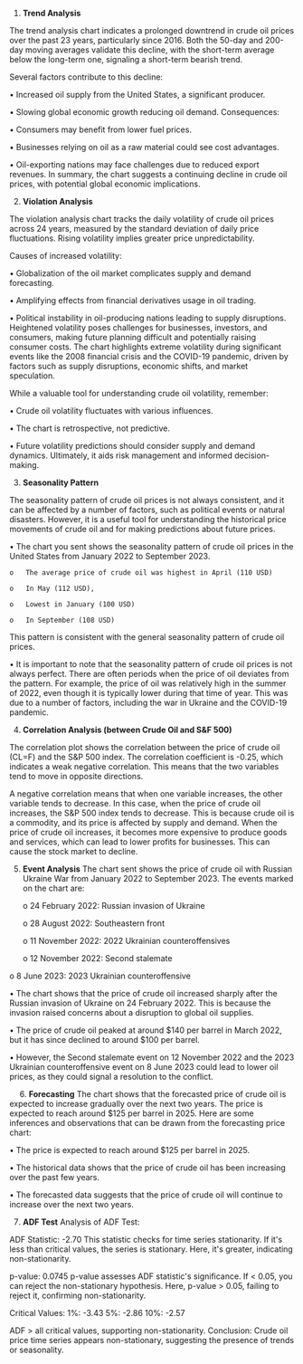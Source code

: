 1.	**Trend Analysis**

The trend analysis chart indicates a prolonged downtrend in crude oil prices over the past 23 years, particularly since 2016. Both the 50-day and 200-day moving averages validate this decline, with the short-term average below the long-term one, signaling a short-term bearish trend.

Several factors contribute to this decline:

•	Increased oil supply from the United States, a significant producer.

•	Slowing global economic growth reducing oil demand.
Consequences:

•	Consumers may benefit from lower fuel prices.

•	Businesses relying on oil as a raw material could see cost advantages.

•	Oil-exporting nations may face challenges due to reduced export revenues.
In summary, the chart suggests a continuing decline in crude oil prices, with potential global economic implications.


 
2. **Violation Analysis**
  
The violation analysis chart tracks the daily volatility of crude oil prices across 24 years, measured by the standard deviation of daily price fluctuations. Rising volatility implies greater price unpredictability.

Causes of increased volatility:

•	Globalization of the oil market complicates supply and demand forecasting.

•	Amplifying effects from financial derivatives usage in oil trading.

•	Political instability in oil-producing nations leading to supply disruptions.
Heightened volatility poses challenges for businesses, investors, and consumers, making future planning difficult and potentially raising consumer costs.
The chart highlights extreme volatility during significant events like the 2008 financial crisis and the COVID-19 pandemic, driven by factors such as supply disruptions, economic shifts, and market speculation.

While a valuable tool for understanding crude oil volatility, remember:

•	Crude oil volatility fluctuates with various influences.

•	The chart is retrospective, not predictive.

•	Future volatility predictions should consider supply and demand dynamics.
Ultimately, it aids risk management and informed decision-making.


 
3.	**Seasonality Pattern** 
  
The seasonality pattern of crude oil prices is not always consistent, and it can be affected by a number of factors, such as political events or natural disasters. However, it is a useful tool for understanding the historical price movements of crude oil and for making predictions about future prices.

•	The chart you sent shows the seasonality pattern of crude oil prices in the United States from January 2022 to September 2023. 
    
    o	The average price of crude oil was highest in April (110 USD) 
    
    o	In May (112 USD),
    
    o	Lowest in January (100 USD) 
    
    o	In September (108 USD)
 
 This pattern is consistent with the general seasonality pattern of crude oil prices.

•	It is important to note that the seasonality pattern of crude oil prices is not always perfect. There are often periods when the price of oil deviates from the pattern. For example, the price of oil was relatively high in the summer of 2022, even though it is typically lower during that time of year. This was due to a number of factors, including the war in Ukraine and the COVID-19 pandemic.


 
4.	**Correlation Analysis (between Crude Oil and S&F 500)**
  
The correlation plot shows the correlation between the price of crude oil (CL=F) and the S&P 500 index. The correlation coefficient is -0.25, which indicates a weak negative correlation. This means that the two variables tend to move in opposite directions.

A negative correlation means that when one variable increases, the other variable tends to decrease. In this case, when the price of crude oil increases, the S&P 500 index tends to decrease. This is because crude oil is a commodity, and its price is affected by supply and demand. When the price of crude oil increases, it becomes more expensive to produce goods and services, which can lead to lower profits for businesses. This can cause the stock market to decline.



 
5.	**Event Analysis**
The chart sent shows the price of crude oil with Russian Ukraine War from January 2022 to September 2023. The events marked on the chart are:

  	o	24 February 2022: Russian invasion of Ukraine

  	o	28 August 2022: Southeastern front

  	o	11 November 2022: 2022 Ukrainian counteroffensives

  	o	12 November 2022: Second stalemate

   o	8 June 2023: 2023 Ukrainian counteroffensive

•	The chart shows that the price of crude oil increased sharply after the Russian invasion of Ukraine on 24 February 2022. This is because the invasion raised concerns about a disruption to global oil supplies. 

•	The price of crude oil peaked at around $140 per barrel in March 2022, but it has since declined to around $100 per barrel.

•	However, the Second stalemate event on 12 November 2022 and the 2023 Ukrainian counteroffensive event on 8 June 2023 could lead to lower oil prices, as they could signal a resolution to the conflict.


 
6.	**Forecasting**
The chart shows that the forecasted price of crude oil is expected to increase gradually over the next two years. The price is expected to reach around $125 per barrel in 2025.
Here are some inferences and observations that can be drawn from the forecasting price chart:

•	The price is expected to reach around $125 per barrel in 2025.

•	The historical data shows that the price of crude oil has been increasing over the past few years.

•	The forecasted data suggests that the price of crude oil will continue to increase over the next two years.



7.	**ADF Test** 
Analysis of ADF Test:

ADF Statistic: -2.70
This statistic checks for time series stationarity. If it's less than critical values, the series is stationary. Here, it's greater, indicating non-stationarity.

p-value: 0.0745
p-value assesses ADF statistic's significance. If < 0.05, you can reject the non-stationary hypothesis. Here, p-value > 0.05, failing to reject it, confirming non-stationarity.

Critical Values:
1%: -3.43
5%: -2.86
10%: -2.57

ADF > all critical values, supporting non-stationarity.
Conclusion: Crude oil price time series appears non-stationary, suggesting the presence of trends or seasonality.


